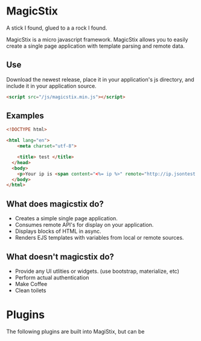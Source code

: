 # MagicStix
A stick I found, glued to a a rock I found.


MagicStix is a micro javascript framework.  MagicStix allows you to easily create a single page application with template parsing and remote data.

## Use

Download the newest release, place it in your application's js directory, and include it in your application source.
```html
<script src="/js/magicstix.min.js"></script>
```

## Examples
```html
<!DOCTYPE html>

<html lang="en"> 
    <meta charset="utf-8">

    <title> test </title>
  </head>
  <body>
    <p>Your ip is <span content="<%= ip %>" remote="http://ip.jsontest.com/"></span></p> 
  </body>
</html>
```

## What does magicstix do?
* Creates a simple single page application.
* Consumes remote API's for display on your application.
* Displays blocks of HTML in async.
* Renders EJS templates with variables from local or remote sources.

## What **doesn't** magicstix do?
* Provide any UI utlities or widgets. (use bootstrap, materialize, etc)
* Perform actual authentication
* Make Coffee
* Clean toilets


# Plugins
The following plugins are built into MagiStix, but can be